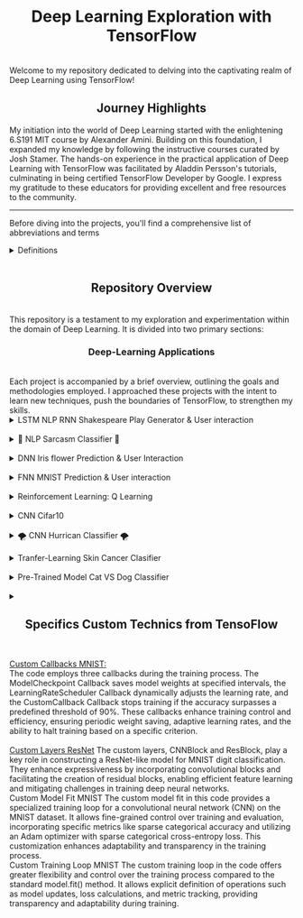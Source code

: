 <h1 align="center">Deep Learning Exploration with TensorFlow</h1>
<br>
Welcome to my repository dedicated to delving into the captivating realm of Deep Learning using TensorFlow!

<br>

<h2 align="center">Journey Highlights</h2>
My initiation into the world of Deep Learning started with the enlightening 6.S191 MIT course by Alexander Amini. Building on this foundation, I expanded my knowledge by following the instructive courses curated by Josh Stamer. The hands-on experience in the practical application of Deep Learning with TensorFlow was facilitated by Aladdin Persson's tutorials, culminating in being certified TensorFlow Developer by Google.
I express my gratitude to these educators for providing excellent and free resources to the community.

<br>

---

Before diving into the projects, you'll find a comprehensive list of abbreviations and terms
<br>
<details>
  <h2 align="center"> Definitions </h2>
  
  <summary> Definitions </summary> 
<p>
  
**DL (Deep-Learning):** A subset of machine learning that involves training artificial neural networks on vast amounts of data to make intelligent decisions without explicit programming.

**DNN (Deep Neural Networks):** A class of neural networks with multiple layers (deep architecture) between the input and output layers, enabling the model to learn complex hierarchical representations.

**CNN (Convultional Neural Network):** A type of deep neural network specifically designed for processing grid-like data, such as images, using convolutional layers to automatically and adaptively learn spatial hierarchies of features.

**FNN (Feedforward Neural Network):** A basic neural network architecture where information travels in one direction, from the input layer through hidden layers to the output layer, without forming cycles.

**RNN (Recurrent Neural Network):** A type of neural network designed for sequence tasks, where connections between nodes form directed cycles, allowing information persistence and handling sequential dependencies

**NLP (Natural Language Processing):** A field of artificial intelligence that focuses on the interaction between computers and human language, enabling machines to understand, interpret, and generate human-like text.

**LSTM (Long Short-Term Memory):** A type of recurrent neural network architecture designed to capture and remember long-term dependencies in sequential data, mitigating the vanishing gradient problem often encountered in standard RNNs.
</p>
  <br>
</details>

<br>

<h2 align="center">Repository Overview</h2>
<br>
This repository is a testament to my exploration and experimentation within the domain of Deep Learning. It is divided into two primary sections:

<br>

<h3 align="center">Deep-Learning Applications</h3>
<br>
Each project is accompanied by a brief overview, outlining the goals and methodologies employed. I approached these projects with the intent to learn new techniques, push the boundaries of TensorFlow, to strengthen my skills.

  <br>
  
<details>
  <h2 align="center"> LSTM NLP RNN Shakespeare Play Generator & User interaction </h2>
  
  <summary> LSTM NLP RNN Shakespeare Play Generator & User interaction </summary> 

  <p>
The purpose of this code is to train a character-level LSTM neural network on a dataset containing Shakespearean text. 
    
The trained model is designed to learn the patterns and structures inherent in the language of Shakespeare. Subsequently, the model can generate new text based on a user-provided starting string. This demonstrates the use of recurrent neural networks for creative text generation, showcasing the network's ability to capture and reproduce the linguistic style of a specific author or domain. The code engages users by allowing them to input a seed string and witness the model's generation of coherent and contextually relevant text in the style of Shakespeare.
  </p>
  <br>
</details>

<br>

<details>
  <h2 align="center">👹 NLP Sarcasm Classifier 👹</h2>
  
  <summary>👹 NLP Sarcasm Classifier 👹</summary> 
  <p>
This Python script constructs and trains a sarcasm classifier using TensorFlow and Keras. 
    
The process involves importing essential libraries (json, tensorflow, numpy, and relevant modules from tensorflow.keras), loading and preprocessing the sarcasm dataset, tokenizing and padding text data, building a sequential model with layers for word embeddings, dropout, global average pooling, and dense classification. Early stopping is implemented with a patience of 5 epochs to monitor validation loss. The model is compiled using Adam optimizer and binary cross-entropy loss, trained for 50 epochs with validation data, and the trained model is saved as "mymodel.h5". The script is designed to be executed as the main program, invoking the solution_model function for model creation and saving. 

This script aims to create a straightforward text classification model for sarcasm detection, incorporating neural network elements and measures to enhance its effectiveness. The accuracy on the validation dataset is +0.95.
  </p>
  <br>
</details>

<br>

<details>
  <h2 align="center"> DNN Iris flower Prediction & User Interaction</h2>
  
  <summary> DNN Iris flower Prediction & User Interaction </summary> 

  <p>
Use the trained classifier to make predictions based on the user's input and print the predicted class and its probability.

In summary, this code defines, trains, evaluates, and uses a Deep Neural Network classifier to predict the species of an Iris flower based on user-inputted features. The dataset used is the famous Iris dataset containing features such as sepal length, sepal width, petal length, and petal width. The user can interactively input feature values for prediction.
  </p>
  <br>
</details>

<br>

<details>
  <h2 align="center"> FNN MNIST Prediction & User interaction </h2>
  
  <summary> FNN MNIST Prediction & User interaction </summary> 

  <p>
This script utilizes TensorFlow and Keras to implement a Feedforward Neural Network for classifying Fashion MNIST images into 10 different categories. 
    
The dataset is loaded, preprocessed by scaling pixel values, and then used to build a sequential custom model with one input layer, one hidden layer with 128 neurons and ReLU activation, and one output layer with softmax activation. The model is compiled with the Adam optimizer and sparse categorical crossentropy loss. Additionally, the code defines functions for predicting and displaying the results of the model on a chosen image from the test set.

The primary goal is to showcase the process of building, training, and interacting with a neural network for image classification. The chosen dataset, Fashion MNIST, consists of grayscale clothing images, and the script demonstrates the model's predictions on a user-selected test image.
  </p>
  <br>
</details>

<br>

<details>
  <h2 align="center"> Reinforcement Learning: Q Learning </h2>
  
  <summary> Reinforcement Learning: Q Learning </summary> 

  <p>
The goal of the code is to implement a Q-learning algorithm to train an agent in the FrozenLake environment, a classic problem in reinforcement learning.
    
The code initializes a Q-table to store the learned values for state-action pairs and iteratively updates these values based on the agent's interactions with the environment. The training process involves a balance between exploration and exploitation, where the agent chooses actions with a certain probability of exploration. The Q-values are updated using the Q-learning formula, taking into account the rewards received and the maximum Q-value for the next state. The training loop runs for a specified number of episodes, and the final learned Q-values are printed along with the average reward obtained during training. The ultimate objective is for the agent to learn an optimal policy for navigating the FrozenLake environment and achieving the highest cumulative reward.
  </p>
  <br>
</details>

<br>

<details>
  <h2 align="center"> CNN Cifar10 </h2>
  
  <summary> CNN Cifar10 </summary> 

  <p>
This code demonstrates the use of data augmentation to artificially increase the diversity of the training dataset, enhancing the model's ability to generalize to unseen data. The CNN model is designed to classify images from the CIFAR-10 dataset into one of the ten specified classes. The training process involves both the original and augmented images.
  </p>
  <br>
</details>

<br>

<details>
  <h2 align="center">🌪️ CNN Hurrican Classifier 🌪️</h2>
  
  <summary>🌪️ CNN Hurrican Classifier 🌪️ </summary> 

  <p>
This Python script employs a Convolutional Neural Network (CNN) to classify post-hurricane satellite images into "damage" and "no_damage" categories. 
    
It utilizes the "satellite-images-of-hurricane-damage" dataset, sourced from Texas after Hurricane Harvey. The script includes functions for dataset handling, image normalization, and model creation using TensorFlow. The model is trained for 30 epochs, achieving a validation accuracy of +0.92, and is saved as "mymodel.h5" for future use. 

The overall goal is to demonstrate the process of preparing a dataset, constructing a CNN model, training, and saving it.
</p>
<br>
</details>

<br>

<details>
  <h2 align="center"> Tranfer-Learning Skin Cancer Classifier </h2>
  
  <summary> Tranfer-Learning Skin Cancer Clasifier </summary> 

  <p>
This project aims to develop a binary image classification model using a pre-trained EfficientNet from TensorFlow Hub. 
    
The goal is to achieve high accuracy in distinguishing between two classes in a dataset of images. The approach involves implementing data augmentation techniques for improved model generalization and training. The model is evaluated on both validation and test datasets, with performance metrics such as accuracy, precision, recall, and the ROC curve used to assess its effectiveness. The use of transfer learning with a powerful pre-trained neural network enables efficient feature extraction and classification for image recognition tasks. The project leverages TensorFlow and related libraries for seamless model development, training, and evaluation.
  </p>
  <br>
</details>

<br>

<details>
  <h2 align="center"> Pre-Trained Model Cat VS Dog Classifier </h2>
  
  <summary> Pre-Trained Model Cat VS Dog Classifier </summary> 

  <p>
    The code loads the "cats_vs_dogs" dataset, preprocesses the images, and fine-tunes the MobileNetV2 model for a binary classification task (cats vs. dogs). It trains the model, evaluates its performance, and saves the trained model for later use. The primary goal is to demonstrate the process of using a pre-trained neural network for image classification and adapting it to a specific task. It deliver an accuracy of +0.98 on validation dataset.
  </p>
  <br>
</details>

<br>

<details>
  <h2 align="center">  </h2>
  
  <summary> </summary> 

  <p>

  </p>
  <br>
  
</details>

<h2 align="center"> Specifics Custom Technics from TensoFlow </h2>

<br>

<a href="https://github.com/trystan-geoffre/Deep-Learning-TensorFlow/blob/master/Custom_Callbacks-MNIST.py"> Custom Callbacks MNIST: <br></a>
<a>The code employs three callbacks during the training process. The ModelCheckpoint Callback saves model weights at specified intervals, the LearningRateScheduler Callback dynamically adjusts the learning rate, and the CustomCallback Callback stops training if the accuracy surpasses a predefined threshold of 90%. These callbacks enhance training control and efficiency, ensuring periodic weight saving, adaptive learning rates, and the ability to halt training based on a specific criterion.</a>
<br>
<br>
<a href="">  Custom Layers ResNet</a>
The custom layers, CNNBlock and ResBlock, play a key role in constructing a ResNet-like model for MNIST digit classification. They enhance expressiveness by incorporating convolutional blocks and facilitating the creation of residual blocks, enabling efficient feature learning and mitigating challenges in training deep neural networks.
<br>
  Custom Model Fit MNIST
The custom model fit in this code provides a specialized training loop for a convolutional neural network (CNN) on the MNIST dataset. It allows fine-grained control over training and evaluation, incorporating specific metrics like sparse categorical accuracy and utilizing an Adam optimizer with sparse categorical cross-entropy loss. This customization enhances adaptability and transparency in the training process.
<br>
  Custom Training Loop MNIST
The custom training loop in the code offers greater flexibility and control over the training process compared to the standard model.fit() method. It allows explicit definition of operations such as model updates, loss calculations, and metric tracking, providing transparency and adaptability during training.
<br>

